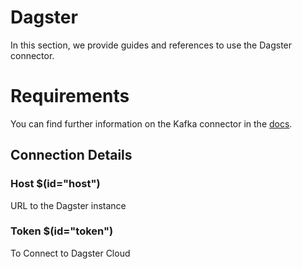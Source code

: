 # Dagster

In this section, we provide guides and references to use the Dagster connector.

# Requirements
<!-- to be updated -->
You can find further information on the Kafka connector in the [docs](https://docs.open-metadata.org/connectors/pipeline/dagster).

## Connection Details

### Host $(id="host")

URL to the Dagster instance
<!-- host to be updated -->

### Token $(id="token")

To Connect to Dagster Cloud
<!-- token to be updated -->

